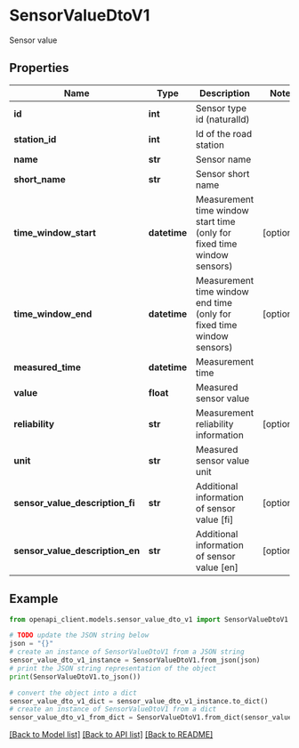 # SensorValueDtoV1

Sensor value

## Properties

Name | Type | Description | Notes
------------ | ------------- | ------------- | -------------
**id** | **int** | Sensor type id (naturalId) | 
**station_id** | **int** | Id of the road station | 
**name** | **str** | Sensor name | 
**short_name** | **str** | Sensor short name | 
**time_window_start** | **datetime** | Measurement time window start time (only for fixed time window sensors) | [optional] 
**time_window_end** | **datetime** | Measurement time window end time (only for fixed time window sensors) | [optional] 
**measured_time** | **datetime** | Measurement time | 
**value** | **float** | Measured sensor value | 
**reliability** | **str** | Measurement reliability information | [optional] 
**unit** | **str** | Measured sensor value unit | 
**sensor_value_description_fi** | **str** | Additional information of sensor value [fi] | [optional] 
**sensor_value_description_en** | **str** | Additional information of sensor value [en] | [optional] 

## Example

```python
from openapi_client.models.sensor_value_dto_v1 import SensorValueDtoV1

# TODO update the JSON string below
json = "{}"
# create an instance of SensorValueDtoV1 from a JSON string
sensor_value_dto_v1_instance = SensorValueDtoV1.from_json(json)
# print the JSON string representation of the object
print(SensorValueDtoV1.to_json())

# convert the object into a dict
sensor_value_dto_v1_dict = sensor_value_dto_v1_instance.to_dict()
# create an instance of SensorValueDtoV1 from a dict
sensor_value_dto_v1_from_dict = SensorValueDtoV1.from_dict(sensor_value_dto_v1_dict)
```
[[Back to Model list]](../README.md#documentation-for-models) [[Back to API list]](../README.md#documentation-for-api-endpoints) [[Back to README]](../README.md)



